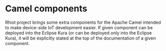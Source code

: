 # Camel components

Rhiot project brings some extra components for the Apache Camel intended to make device-side IoT development easier. If given component can be deployed into the Eclipse Kura (or can be deployed only into the Eclipse Kura), it will be explicitly stated at the top of the documentation of a given component.